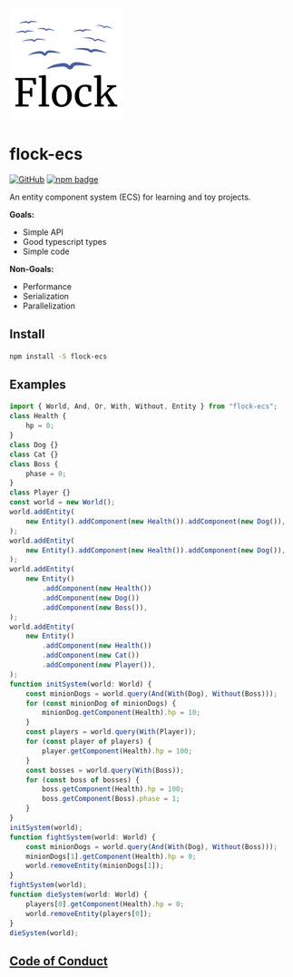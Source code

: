 ![logo](logo.png)

# flock-ecs

[![GitHub](https://img.shields.io/github/license/dannyfritz/flock-ecs?style=for-the-badge)](https://github.com/dannyfritz/flock-ecs/blob/master/LICENSE)
[![npm badge](https://img.shields.io/npm/v/flock-ecs?style=for-the-badge)](https://www.npmjs.com/package/flock-ecs)

An entity component system (ECS) for learning and toy projects.

**Goals:**
- Simple API
- Good typescript types
- Simple code

**Non-Goals:**
- Performance
- Serialization
- Parallelization

## Install

```sh
npm install -S flock-ecs
```

## Examples

```ts
import { World, And, Or, With, Without, Entity } from "flock-ecs";
class Health {
	hp = 0;
}
class Dog {}
class Cat {}
class Boss {
	phase = 0;
}
class Player {}
const world = new World();
world.addEntity(
	new Entity().addComponent(new Health()).addComponent(new Dog()),
);
world.addEntity(
	new Entity().addComponent(new Health()).addComponent(new Dog()),
);
world.addEntity(
	new Entity()
		.addComponent(new Health())
		.addComponent(new Dog())
		.addComponent(new Boss()),
);
world.addEntity(
	new Entity()
		.addComponent(new Health())
		.addComponent(new Cat())
		.addComponent(new Player()),
);
function initSystem(world: World) {
	const minionDogs = world.query(And(With(Dog), Without(Boss)));
	for (const minionDog of minionDogs) {
		minionDog.getComponent(Health).hp = 10;
	}
	const players = world.query(With(Player));
	for (const player of players) {
		player.getComponent(Health).hp = 100;
	}
	const bosses = world.query(With(Boss));
	for (const boss of bosses) {
		boss.getComponent(Health).hp = 100;
		boss.getComponent(Boss).phase = 1;
	}
}
initSystem(world);
function fightSystem(world: World) {
	const minionDogs = world.query(And(With(Dog), Without(Boss)));
	minionDogs[1].getComponent(Health).hp = 0;
	world.removeEntity(minionDogs[1]);
}
fightSystem(world);
function dieSystem(world: World) {
	players[0].getComponent(Health).hp = 0;
	world.removeEntity(players[0]);
}
dieSystem(world);
```

## [Code of Conduct](./CODE_OF_CONDUCT.md)

